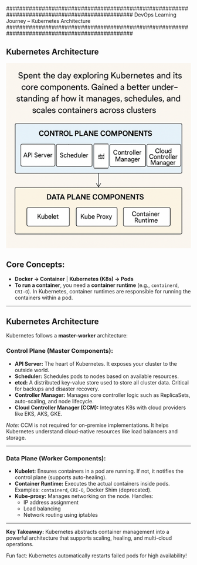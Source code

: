 
###############################################################################################
DevOps Learning Journey – Kubernetes Architecture
###############################################################################################
## Kubernetes Architecture
![Kubernetes Architecture](Simple%20Kubernetes%20Architecture.png)



##  Core Concepts:
- **Docker → Container** | **Kubernetes (K8s) → Pods**
- **To run a container**, you need a **container runtime** (e.g., `containerd`, `CRI-O`).
In Kubernetes, container runtimes are responsible for running the containers within a pod.

---

##  Kubernetes Architecture

Kubernetes follows a **master-worker** architecture:

###  Control Plane (Master Components):
- **API Server:** The heart of Kubernetes. It exposes your cluster to the outside world.
- **Scheduler:** Schedules pods to nodes based on available resources.
- **etcd:** A distributed key-value store used to store all cluster data. Critical for backups and disaster recovery.
- **Controller Manager:** Manages core controller logic such as ReplicaSets, auto-scaling, and node lifecycle.
- **Cloud Controller Manager (CCM):** Integrates K8s with cloud providers like EKS, AKS, GKE.

 *Note:* CCM is not required for on-premise implementations. It helps Kubernetes understand cloud-native resources like load balancers and storage.

---

###  Data Plane (Worker Components):
- **Kubelet:** Ensures containers in a pod are running. If not, it notifies the control plane (supports auto-healing).
- **Container Runtime:** Executes the actual containers inside pods. Examples: `containerd`, `CRI-O`, Docker Shim (deprecated).
- **Kube-proxy:** Manages networking on the node. Handles:
  - IP address assignment
  - Load balancing
  - Network routing using iptables

---

 **Key Takeaway:** Kubernetes abstracts container management into a powerful architecture that supports scaling, healing, and multi-cloud operations.

 Fun fact: Kubernetes automatically restarts failed pods for high availability!


